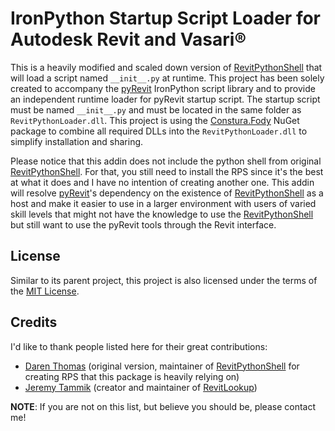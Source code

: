 # IronPython Startup Script Loader for Autodesk Revit and Vasari®
This is a heavily modified and scaled down version of [RevitPythonShell](https://github.com/architecture-building-systems/revitpythonshell) that will load a script named `__init__.py` at runtime. This project has been solely created to accompany the [pyRevit](https://github.com/eirannejad/pyRevit) IronPython script library and to provide an independent runtime loader for pyRevit startup script. The startup script must be named `__init__.py` and must be located in the same folder as `RevitPythonLoader.dll`. This project is using the [Constura.Fody](https://github.com/Fody/Costura) NuGet package to combine all required DLLs into the `RevitPythonLoader.dll` to simplify installation and sharing.

Please notice that this addin does not include the python shell from original [RevitPythonShell](https://github.com/architecture-building-systems/revitpythonshell). For that, you still need to install the RPS since it's the best at what it does and I have no intention of creating another one. This addin will resolve [pyRevit](https://github.com/eirannejad/pyRevit)'s dependency on the existence of [RevitPythonShell](https://github.com/architecture-building-systems/revitpythonshell) as a host and make it easier to use in a larger environment with users of varied skill levels that might not have the knowledge to use the  [RevitPythonShell](https://github.com/architecture-building-systems/revitpythonshell) but still want to use the pyRevit tools through the Revit interface.


## License
Similar to its parent project, this project is also licensed under the terms of the [MIT License](https://github.com/eirannejad/revitpythonloader/blob/master/LICENSE.txt).

## Credits

I'd like to thank people listed here for their great contributions:
  * [Daren Thomas](https://github.com/daren-thomas) (original version, maintainer of [RevitPythonShell](https://github.com/architecture-building-systems/revitpythonshell) for creating RPS that this package is heavily relying on)
  * [Jeremy Tammik](https://github.com/jeremytammik) (creator and maintainer of [RevitLookup](https://github.com/jeremytammik/RevitLookup))

**NOTE**: If you are not on this list, but believe you should be, please contact me!
